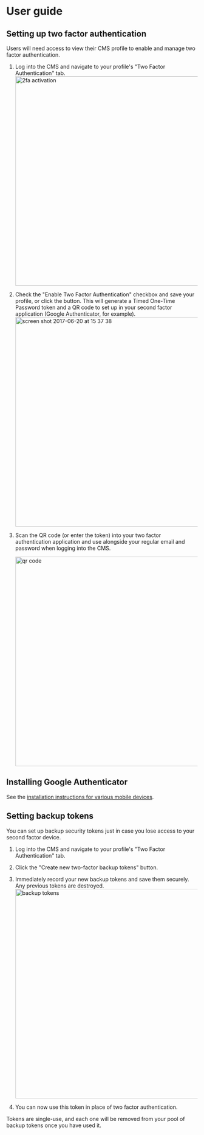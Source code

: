 # User guide

## Setting up two factor authentication
Users will need access to view their CMS profile to enable and manage two factor authentication. 

1. Log into the CMS and navigate to your profile's "Two Factor Authentication" tab.
    <img width="550" alt="2fa activation" src="https://user-images.githubusercontent.com/1005986/27335909-4e292a6a-55ce-11e7-9bcd-ea871307a43b.png">
2. Check the "Enable Two Factor Authentication" checkbox and save your profile, or click the button. This will generate a Timed One-Time Password token and a QR code to set up in your second factor application (Google Authenticator, for example).
    <img width="550" alt="screen shot 2017-06-20 at 15 37 38" src="https://user-images.githubusercontent.com/1005986/27335947-6e11443e-55ce-11e7-9e15-e373757c781b.png">

3. Scan the QR code (or enter the token) into your two factor authentication application and use alongside your regular email and password when logging into the CMS.

    <img width="550" alt="qr code" src="https://user-images.githubusercontent.com/1005986/27372473-1bb53d02-5665-11e7-8c59-224d6800b1da.png">

## Installing Google Authenticator
See the [installation instructions for various mobile devices](https://support.google.com/accounts/answer/1066447?hl=en).

## Setting backup tokens
You can set up backup security tokens just in case you lose access to your second factor device.

1. Log into the CMS and navigate to your profile's "Two Factor Authentication" tab.
2. Click the "Create new two-factor backup tokens" button.
3. Immediately record your new backup tokens and save them securely. Any previous tokens are destroyed.
    <img width="550" alt="backup tokens" src="https://user-images.githubusercontent.com/1005986/27372138-d0252646-5663-11e7-8e6f-a98390eec7e8.png"> 

4. You can now use this token in place of two factor authentication.

Tokens are single-use, and each one will be removed from your pool of backup tokens once you have used it.
